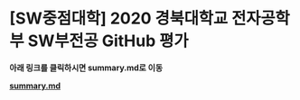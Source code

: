 # [SW중점대학] 2020 경북대학교 전자공학부 SW부전공 GitHub 평가  

**아래 링크를 클릭하시면 summary.md로 이동** 

**[summary.md](https://github.com/Jeongbinheo/SW2020/blob/main/summary.md)** 

